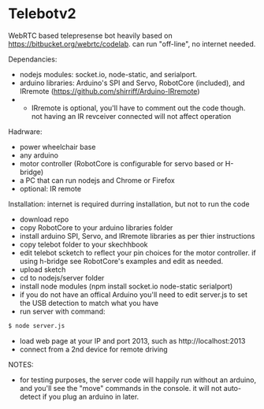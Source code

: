 # Telebotv2

WebRTC based telepresense bot heavily based on https://bitbucket.org/webrtc/codelab.  can run "off-line", no internet needed.

Dependancies:
 - nodejs modules: socket.io, node-static, and serialport.  
 - arduino libraries: Arduino's SPI and Servo,  RobotCore (included), and IRremote (https://github.com/shirriff/Arduino-IRremote)
 - - IRremote is optional, you'll have to comment out the code though.  not having an IR revceiver connected will not affect operation
 
Hadrware:
 - power wheelchair base
 - any arduino
 - motor controller (RobotCore is configurable for servo based or H-bridge)
 - a PC that can run nodejs and Chrome or Firefox
 - optional: IR remote

Installation:  internet is required durring installation, but not to run the code
 - download repo
 - copy RobotCore to your arduino libraries folder
 - install arduino SPI, Servo, and IRremote libraries as per thier instructions
 - copy telebot folder to your skechhbook
 - edit telebot scketch to reflect your pin choices for the motor controller.  if using h-bridge see RobotCore's examples and edit as needed.
 - upload sketch
 - cd to nodejs/server folder
 - install node modules (npm install socket.io node-static serialport)
 - if you do not have an offical Arduino you'll need to edit server.js to set the USB detection to match what you have
 - run server with command: 
```sh
$ node server.js
```
 - load web page at your IP and port 2013, such as http://localhost:2013
 - connect from a 2nd device for remote driving
 
NOTES:
 - for testing purposes, the server code will happily run without an arduino, and you'll see the "move" commands in the console.  it will not auto-detect if you plug an arduino in later.
